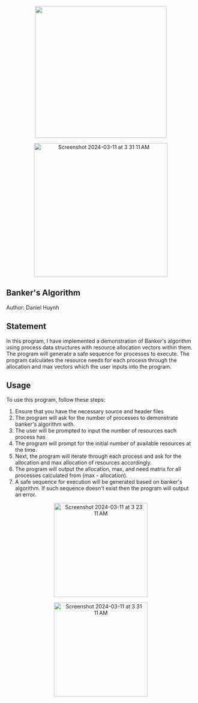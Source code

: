 
<p float="center">
    <p align="center"><img src="https://github.com/koifissh/BankersAlgorithm/assets/112574689/a4d73b5f-a7e8-49b2-9d3a-935eb4e3c398" width="350" />
      <p align="center"><img width="356" alt="Screenshot 2024-03-11 at 3 31 11 AM" src="https://github.com/koifissh/BankersAlgorithm/assets/112574689/1db6acc5-7181-4ef8-bbe9-211914cf8d26">
</p>

## Banker's Algorithm
Author: Daniel Huynh

## Statement
In this program, I have implemented a demonstration of Banker's algorithm using process data structures with resource allocation vectors within them. The program will generate a safe sequence for processes to execute. The program calculates the resource needs for each process through the allocation and max vectors which the user inputs into the program.

## Usage
To use this program, follow these steps:

1. Ensure that you have the necessary source and header files
2. The program will ask for the number of processes to demonstrate banker's algorithm with.
3. The user will be prompted to input the number of resources each process has
4. The program will prompt for the initial number of available resources at the time.
5. Next, the program will iterate through each process and ask for the allocation and max allocation of resources accordingly.
6. The program will output the allocation, max, and need matrix for all processes calculated from (max - allocation).
7. A safe sequence for execution will be generated based on banker's algorithm. If such sequence doesn't exist then the program will output an error.
   
<p align="center"><img width="250" alt="Screenshot 2024-03-11 at 3 23 11 AM" src="https://github.com/koifissh/BankersAlgorithm/assets/112574689/56d0467d-4463-4cbf-b0ea-3a59462cd856">

<p align="center"><img width="250" alt="Screenshot 2024-03-11 at 3 31 11 AM" src="https://github.com/koifissh/BankersAlgorithm/assets/112574689/1db6acc5-7181-4ef8-bbe9-211914cf8d26">

